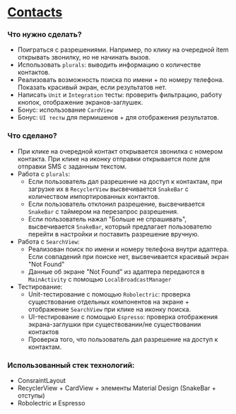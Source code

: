 # [Contacts](https://github.com/nowiwr01/itmo/tree/master/android/Contacts)
### Что нужно сделать?
  * Поиграться с разрешениями. Например, по клику на очередной item открывать звонилку, но не начинать вызов.
  * Использовать `plurals`: выводить информацию о количестве контактов.
  * Реализовать возможность поиска по имени + по номеру телефона. Показать красивый экран, если результатов нет.
  * Написать `Unit` и `Integration` тесты: проверить фильтрацию, работу кнопок, отображение экранов-заглушек.
  * Бонус: использование `CardView`
  * Бонус: `UI тесты` для пермишенов + для отображения результатов.
### Что сделано? 
  * При клике на очередной контакт открывается звонилка с номером контакта. При клике на иконку отправки открывается поле для отправки SMS с заданным текстом.
  * Работа с `plurals`: 
    * Если пользователь дал разрешение на доступ к контактам, при загрузке их в `RecyclerView` высвечивается `SnakeBar` с количеством импортированных контактов.
    * Если пользователь отклонил разрешение, высвечивается `SnakeBar` с таймером на перезапрос разрешения.
    * Если пользователь нажал "Больше не спрашивать", высвечивается `SnakeBar`, который предлагает пользователю перейти в настройки и поставить разрешение вручную.
  * Работа с `SearchView`:
    * Реализован поиск по имени и номеру телефона внутри адаптера. Если совпадений при поиске нет, высвечивается красивый экран "Not Found"
    * Данные об экране "Not Found" из адаптера передаются в `MainActivity` с помощью `LocalBroadcastManager`
  * Тестирование:
    * Unit-тестирование с помощью `Robolectric`: проверка существование отдельных компонентов на экране + отображение `SearchView` при клике на иконку поиска.
    * UI-тестирование с помощью `Espresso`: проверка отображения экрана-заглушки при существовании/не существовании контактов
    * Проверка того, что пользователь дал разрешение на доступ к контактам.
### Использованный стек технологий:
  * ConsraintLayout
  * RecyclerView + CardView + элементы Material Design (SnakeBar + отступы)
  * Robolectric и Espresso
